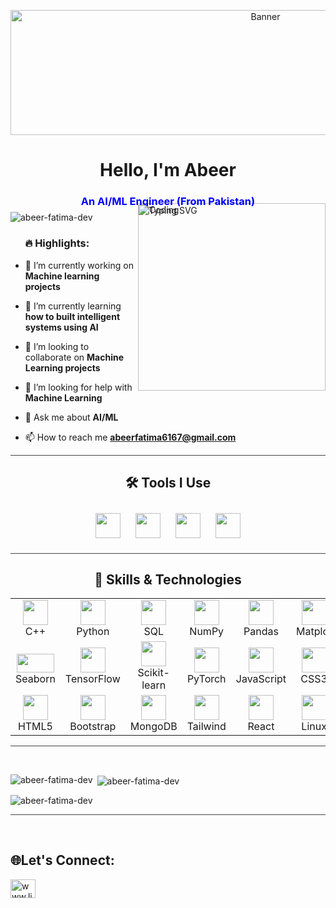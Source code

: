 <p align="center">
  <a href="https://github.com/abeer-fatima-dev">
    <img src="https://s3-us-west-2.amazonaws.com/speedybrandimages/tmp_6b7a260e-a717-4625-b845-a7f8ee929ee3.webp" alt="Banner" width="800" height="200"/>
  </a>
</p>

<h1 align="center">Hello, I'm Abeer  </h1>
<h3 align="center"><font color="blue">An AI/ML Engineer (From Pakistan)</font></h3>
<div align="center" style="margin-top: -20px; margin-bottom: -20px;">
  <img src="https://readme-typing-svg.demolab.com?font=Fira+Code&size=32&duration=3000&pause=1000&color=00F0FF&center=true&vCenter=true&width=1000&height=100&lines=Build+systems+that+drive+real-world+impact;Helping+automate+processes+with+AI;Transforming+data+into+actionable+insights;Creating+deep+learning+models;Deploying+ML+projects" alt="Typing SVG" />
</div>


<img align="right" alt="Coding" src="https://cdn.dribbble.com/userupload/30832962/file/original-199091f9b19f067153ecd518321a3898.gif" width="300" style="max-width: 100%; height: auto;">

<p align="left">
  <img src="https://komarev.com/ghpvc/?username=abeer-fatima-dev&label=Profile%20views&color=0e75b6&style=flat" alt="abeer-fatima-dev" />
</p>

<h3>&nbsp;&nbsp;&nbsp;&nbsp;&nbsp;&nbsp;🔥 Highlights:</h3>

- 🔭 I’m currently working on **Machine learning projects**

- 🌱 I’m currently learning **how to built intelligent systems using AI**

- 👯 I’m looking to collaborate on **Machine Learning projects**

- 🤝 I’m looking for help with **Machine Learning**

- 💬 Ask me about **AI/ML**

- 📫 How to reach me **abeerfatima6167@gmail.com**




 <hr style="border: 0; height: 1px; background-color: #444;" />
<h2 align="center">🛠️ Tools I Use</h2>
<p align="center">
  <img src="https://cdn.jsdelivr.net/gh/devicons/devicon/icons/vscode/vscode-original.svg" width="40" height="40" style="margin:10px;transition:transform 0.3s;" onmouseover="this.style.transform='scale(1.2)'" onmouseout="this.style.transform='scale(1)'" />
  <img src="https://cdn.jsdelivr.net/gh/devicons/devicon/icons/anaconda/anaconda-original.svg" width="40" height="40" style="margin:10px;transition:transform 0.3s;" onmouseover="this.style.transform='scale(1.2)'" onmouseout="this.style.transform='scale(1)'" />
  <img src="https://cdn.jsdelivr.net/gh/devicons/devicon/icons/illustrator/illustrator-plain.svg" width="40" height="40" style="margin:10px;transition:transform 0.3s;" onmouseover="this.style.transform='scale(1.2)'" onmouseout="this.style.transform='scale(1)'" />
  <img src="https://jupyter.org/assets/homepage/main-logo.svg" width="40" height="40" style="margin:10px;transition:transform 0.3s;" onmouseover="this.style.transform='scale(1.2)'" onmouseout="this.style.transform='scale(1)'" />
</p>
<hr style="border: 0; height: 1px; background-color: #444;" />
<h2 align="center">🚀 Skills & Technologies</h2>

<table align="center">
  <tr>
    <td align="center" width="100px">
      <img src="https://cdn.jsdelivr.net/gh/devicons/devicon/icons/cplusplus/cplusplus-original.svg" width="40" height="40" style="transition:transform 0.3s;" onmouseover="this.style.transform='scale(1.2)'" onmouseout="this.style.transform='scale(1)'" /><br>C++
    </td>
    <td align="center">
      <img src="https://cdn.jsdelivr.net/gh/devicons/devicon/icons/python/python-original.svg" width="40" height="40" style="transition:transform 0.3s;" onmouseover="this.style.transform='scale(1.2)'" onmouseout="this.style.transform='scale(1)'" /><br>Python
    </td>
    <td align="center">
      <img src="https://cdn.jsdelivr.net/gh/devicons/devicon/icons/mysql/mysql-original.svg" width="40" height="40" style="transition:transform 0.3s;" onmouseover="this.style.transform='scale(1.2)'" onmouseout="this.style.transform='scale(1)'" /><br>SQL
    </td>
    <td align="center">
      <img src="https://numpy.org/images/logo.svg" width="40" height="40" style="transition:transform 0.3s;" onmouseover="this.style.transform='scale(1.2)'" onmouseout="this.style.transform='scale(1)'" /><br>NumPy
    </td>
    <td align="center">
      <img src="https://pandas.pydata.org/static/img/pandas_mark.svg" width="40" height="40" style="transition:transform 0.3s;" onmouseover="this.style.transform='scale(1.2)'" onmouseout="this.style.transform='scale(1)'" /><br>Pandas
    </td>
    <td align="center">
    <img src="https://upload.wikimedia.org/wikipedia/commons/8/84/Matplotlib_icon.svg" width="40" height="40"  style="transition:transform 0.3s;"
onmouseover="this.style.transform='scale(1.2)'" onmouseout="this.style.transform='scale(1)'" /><br>Matplot
    </td>
  </tr>
  <tr>
    <td align="center">
      <img src="https://seaborn.pydata.org/_static/logo-wide-lightbg.svg" width="60" height="30" style="transition:transform 0.3s; margin-top:10px;" onmouseover="this.style.transform='scale(1.2)'" onmouseout="this.style.transform='scale(1)'" /><br>Seaborn
    </td>
    <td align="center">
      <img src="https://cdn.jsdelivr.net/gh/devicons/devicon/icons/tensorflow/tensorflow-original.svg" width="40" height="40" style="transition:transform 0.3s;" onmouseover="this.style.transform='scale(1.2)'" onmouseout="this.style.transform='scale(1)'" /><br>TensorFlow
    </td>
    <td align="center">
      <img src="https://scikit-learn.org/stable/_static/scikit-learn-logo-small.png" width="40" height="40" style="transition:transform 0.3s;" onmouseover="this.style.transform='scale(1.2)'" onmouseout="this.style.transform='scale(1)'" /><br>Scikit-learn
    </td>
    <td align="center">
      <img src="https://pytorch.org/assets/images/pytorch-logo.png" width="40" height="40" style="transition:transform 0.3s;" onmouseover="this.style.transform='scale(1.2)'" onmouseout="this.style.transform='scale(1)'" /><br>PyTorch
    </td>
    <td align="center">
      <img src="https://cdn.jsdelivr.net/gh/devicons/devicon/icons/javascript/javascript-original.svg" width="40" height="40" style="transition:transform 0.3s;" onmouseover="this.style.transform='scale(1.2)'" onmouseout="this.style.transform='scale(1)'" /><br>JavaScript
    </td>
    <td align="center">
      <img src="https://cdn.jsdelivr.net/gh/devicons/devicon/icons/css3/css3-original.svg" width="40" height="40" style="transition:transform 0.3s;" onmouseover="this.style.transform='scale(1.2)'" onmouseout="this.style.transform='scale(1)'" /><br>CSS3
    </td>
  </tr>
  <tr>
    <td align="center">
      <img src="https://cdn.jsdelivr.net/gh/devicons/devicon/icons/html5/html5-original.svg" width="40" height="40" style="transition:transform 0.3s;" onmouseover="this.style.transform='scale(1.2)'" onmouseout="this.style.transform='scale(1)'" /><br>HTML5
    </td>
    <td align="center">
      <img src="https://cdn.jsdelivr.net/gh/devicons/devicon/icons/bootstrap/bootstrap-original.svg" width="40" height="40" style="transition:transform 0.3s;" onmouseover="this.style.transform='scale(1.2)'" onmouseout="this.style.transform='scale(1)'" /><br>Bootstrap
    </td>
    <td align="center">
      <img src="https://cdn.jsdelivr.net/gh/devicons/devicon/icons/mongodb/mongodb-original.svg" width="40" height="40" style="transition:transform 0.3s;" onmouseover="this.style.transform='scale(1.2)'" onmouseout="this.style.transform='scale(1)'" /><br>MongoDB
    </td>
    <td align="center">
      <img src="https://www.vectorlogo.zone/logos/tailwindcss/tailwindcss-icon.svg" width="40" height="40" style="transition:transform 0.3s;" onmouseover="this.style.transform='scale(1.2)'" onmouseout="this.style.transform='scale(1)'" /><br>Tailwind
    </td>
    <td align="center">
      <img src="https://cdn.jsdelivr.net/gh/devicons/devicon/icons/react/react-original.svg" width="40" height="40" style="transition:transform 0.3s;" onmouseover="this.style.transform='scale(1.2)'" onmouseout="this.style.transform='scale(1)'" /><br>React
    </td>
    <td align="center">
      <img src="https://cdn.jsdelivr.net/gh/devicons/devicon/icons/linux/linux-original.svg" width="40" height="40" style="transition:transform 0.3s;" onmouseover="this.style.transform='scale(1.2)'" onmouseout="this.style.transform='scale(1)'" /><br>Linux
    </td>
  </tr>
</table>

<hr style="border: 0; height: 1px; background-color: #444;" /><br>

<p><img align="left" src="https://github-readme-stats.vercel.app/api/top-langs?username=abeer-fatima-dev&show_icons=true&locale=en&layout=compact" alt="abeer-fatima-dev" /></p>

<p>&nbsp;<img align="center" src="https://github-readme-stats.vercel.app/api?username=abeer-fatima-dev&show_icons=true&locale=en" alt="abeer-fatima-dev" /></p>

<p><img align="center" src="https://github-readme-streak-stats.herokuapp.com/?user=abeer-fatima-dev&" alt="abeer-fatima-dev" /></p>
<hr style="border: 0; height: 1px; background-color: #444;" /><br>

<h2 align="left">🌐Let's Connect:</h2>
<p align="left">
<a href="https://linkedin.com/in/abeer-fatima-dev" target="blank"><img align="center" src="https://raw.githubusercontent.com/rahuldkjain/github-profile-readme-generator/master/src/images/icons/Social/linked-in-alt.svg" alt="www.linkedin.com/in/abeer-fatima-dev" height="30" width="40" /></a>
</p>


<!--
**abeer-fatima-dev/abeer-fatima-dev** is a ✨ _special_ ✨ repository because its `README.md` (this file) appears on your GitHub profile.

Here are some ideas to get you started:

- 🔭 I’m currently working on ...
- 🌱 I’m currently learning ...
- 👯 I’m looking to collaborate on ...
- 🤔 I’m looking for help with ...
- 💬 Ask me about ...
- 📫 How to reach me: ...
- 😄 Pronouns: ...
- ⚡ Fun fact: ...
-->

